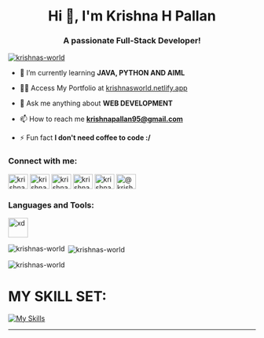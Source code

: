 <h1 align="center">Hi 👋, I'm Krishna H Pallan</h1>
<h3 align="center">A passionate Full-Stack Developer!</h3>

<p align="left"> <a href="https://github.com/ryo-ma/github-profile-trophy"><img src="https://github-profile-trophy.vercel.app/?username=krishnas-world" alt="krishnas-world" /></a> </p>

- 🌱 I’m currently learning **JAVA, PYTHON AND AIML**

- 👨‍💻 Access My Portfolio at [krishnasworld.netlify.app](https://krishnasworld.netlify.app)

- 💬 Ask me anything about **WEB DEVELOPMENT**

- 📫 How to reach me **krishnapallan95@gmail.com**

- ⚡ Fun fact **I don't need coffee to code :/**

<h3 align="left">Connect with me:</h3>
<p align="left">
<a href="https://dev.to/krishnas-world" target="blank"><img align="center" src="https://raw.githubusercontent.com/rahuldkjain/github-profile-readme-generator/master/src/images/icons/Social/devto.svg" alt="krishnas-world" height="30" width="40" /></a>
<a href="https://linkedin.com/in/krishnapallan" target="blank"><img align="center" src="https://raw.githubusercontent.com/rahuldkjain/github-profile-readme-generator/master/src/images/icons/Social/linked-in-alt.svg" alt="krishnapallan" height="30" width="40" /></a>
<a href="https://instagram.com/krishnasworld._" target="blank"><img align="center" src="https://raw.githubusercontent.com/rahuldkjain/github-profile-readme-generator/master/src/images/icons/Social/instagram.svg" alt="krishnasworld._" height="30" width="40" /></a>
<a href="https://www.hackerrank.com/krishnapersonal1" target="blank"><img align="center" src="https://raw.githubusercontent.com/rahuldkjain/github-profile-readme-generator/master/src/images/icons/Social/hackerrank.svg" alt="krishnapersonal1" height="30" width="40" /></a>
<a href="https://www.leetcode.com/krishnas-world" target="blank"><img align="center" src="https://raw.githubusercontent.com/rahuldkjain/github-profile-readme-generator/master/src/images/icons/Social/leet-code.svg" alt="krishnas-world" height="30" width="40" /></a>
<a href="https://www.hackerearth.com/@krishnas-world" target="blank"><img align="center" src="https://raw.githubusercontent.com/rahuldkjain/github-profile-readme-generator/master/src/images/icons/Social/hackerearth.svg" alt="@krishnas-world" height="30" width="40" /></a>
</p>

<h3 align="left">Languages and Tools:</h3>
<p align="left"> <a href="https://www.adobe.com/products/xd.html" target="_blank" rel="noreferrer"> <img src="https://cdn.worldvectorlogo.com/logos/adobe-xd.svg" alt="xd" width="40" height="40"/> </a> </p>

<p><img align="left" src="https://github-readme-stats.vercel.app/api/top-langs?username=krishnas-world&show_icons=true&locale=en&layout=compact" alt="krishnas-world" /></p>

<p>&nbsp;<img align="center" src="https://github-readme-stats.vercel.app/api?username=krishnas-world&show_icons=true&locale=en" alt="krishnas-world" /></p>

<p><img align="center" src="https://github-readme-streak-stats.herokuapp.com/?user=krishnas-world&" alt="krishnas-world" /></p>

<b><h1>MY SKILL SET:</h1></b>
[![My Skills](https://skillicons.dev/icons?i=js,html,css,bootstrap&theme=dark)](https://skillicons.dev)

<hr>
